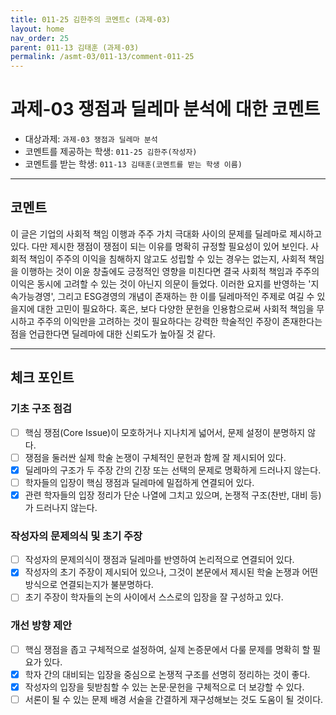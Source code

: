 ```yaml
---
title: 011-25 김한주의 코멘트c (과제-03) 
layout: home
nav_order: 25
parent: 011-13 김태훈 (과제-03)
permalink: /asmt-03/011-13/comment-011-25
---
```


# 과제-03 쟁점과 딜레마 분석에 대한 코멘트

- 대상과제: `과제-03 쟁점과 딜레마 분석`
- 코멘트를 제공하는 학생: `011-25 김한주(작성자)` 
- 코멘트를 받는 학생: `011-13 김태훈(코멘트를 받는 학생 이름)` 

---

## 코멘트

이 글은 기업의 사회적 책임 이행과 주주 가치 극대화 사이의 문제를 딜레마로 제시하고 있다. 다만 제시한 쟁점이 쟁점이 되는 이유를 명확히 규정할 필요성이 있어 보인다. 사회적 책임이 주주의 이익을 침해하지 않고도 성립할 수 있는 경우는 없는지, 사회적 책임을 이행하는 것이 이윤 창출에도 긍정적인 영향을 미친다면 결국 사회적 책임과 주주의 이익은 동시에 고려할 수 있는 것이 아닌지 의문이 들었다. 이러한 요지를 반영하는 '지속가능경영', 그리고 ESG경영의 개념이 존재하는 한 이를 딜레마적인 주제로 여길 수 있을지에 대한 고민이 필요하다. 혹은, 보다 다양한 문헌을 인용함으로써 사회적 책임을 무시하고 주주의 이익만을 고려하는 것이 필요하다는 강력한 학술적인 주장이 존재한다는 점을 언급한다면 딜레마에 대한 신뢰도가 높아질 것 같다.

---

## 체크 포인트

### **기초 구조 점검**
- [ ] 핵심 쟁점(Core Issue)이 모호하거나 지나치게 넓어서, 문제 설정이 분명하지 않다.
- [ ] 쟁점을 둘러싼 실제 학술 논쟁이 구체적인 문헌과 함께 잘 제시되어 있다.
- [x] 딜레마의 구조가 두 주장 간의 긴장 또는 선택의 문제로 명확하게 드러나지 않는다.
- [ ] 학자들의 입장이 핵심 쟁점과 딜레마에 밀접하게 연결되어 있다.
- [x] 관련 학자들의 입장 정리가 단순 나열에 그치고 있으며, 논쟁적 구조(찬반, 대비 등)가 드러나지 않는다.

### **작성자의 문제의식 및 초기 주장**
- [ ] 작성자의 문제의식이 쟁점과 딜레마를 반영하여 논리적으로 연결되어 있다.
- [x] 작성자의 초기 주장이 제시되어 있으나, 그것이 본문에서 제시된 학술 논쟁과 어떤 방식으로 연결되는지가 불분명하다.
- [ ] 초기 주장이 학자들의 논의 사이에서 스스로의 입장을 잘 구성하고 있다.

### **개선 방향 제안**
- [ ] 핵심 쟁점을 좁고 구체적으로 설정하여, 실제 논증문에서 다룰 문제를 명확히 할 필요가 있다.
- [x] 학자 간의 대비되는 입장을 중심으로 논쟁적 구조를 선명히 정리하는 것이 좋다.
- [x] 작성자의 입장을 뒷받침할 수 있는 논문·문헌을 구체적으로 더 보강할 수 있다.
- [ ] 서론이 될 수 있는 문제 배경 서술을 간결하게 재구성해보는 것도 도움이 될 것이다.

